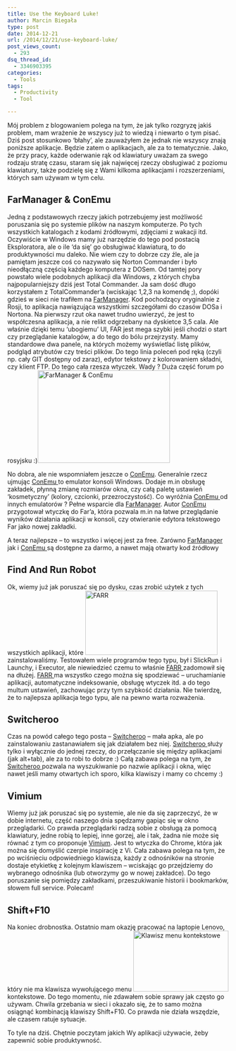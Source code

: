 ```yaml
---
title: Use the Keyboard Luke!
author: Marcin Biegała
type: post
date: 2014-12-21
url: /2014/12/21/use-keyboard-luke/
post_views_count:
  - 293
dsq_thread_id:
  - 3346903395
categories:
  - Tools
tags:
  - Productivity
  - Tool

---
```

Mój problem z blogowaniem polega na tym, że jak tylko rozgryzę jakiś problem, mam wrażenie że wszyscy już to wiedzą i niewarto o tym pisać. Dziś post stosunkowo &#8216;błahy&#8217;, ale zauważyłem że jednak nie wszyscy znają poniższe aplikacje.
Będzie zatem o aplikacjach, ale za to tematycznie. Jako, że przy pracy, każde oderwanie rąk od klawiatury uważam za swego rodzaju stratę czasu, staram się jak najwięcej rzeczy obsługiwać z poziomu klawiatury, także podzielę się z Wami kilkoma aplikacjami i rozszerzeniami, których sam używam w tym celu.
<!--more-->

## FarManager & ConEmu

Jedną z podstawowych rzeczy jakich potrzebujemy jest możliwość poruszania się po systemie plików na naszym komputerze. Po tych wszystkich katalogach z kodami źródłowymi, zdjęciami z wakacji itd. Oczywiście w Windows mamy już narzędzie do tego pod postacią Eksploratora, ale o ile &#8216;da się&#8217; go obsługiwać klawiaturą, to do produktywności mu daleko.
Nie wiem czy to dobrze czy źle, ale ja pamiętam jeszcze coś co nazywało się Norton Commander i było nieodłączną częścią każdego komputera z DOSem. Od tamtej pory powstało wiele podobnych aplikacji dla Windows, z których chyba najpopularniejszy dziś jest Total Commander. Ja sam dość długo korzystałem z TotalCommander&#8217;a (wciskając 1,2,3 na komendę ;), dopóki gdzieś w sieci nie trafiłem na [FarManager][1].
Kod pochodzący oryginalnie z Rosji, to aplikacja nawiązująca wszystkimi szczegółami do czasów DOSa i Nortona. Na pierwszy rzut oka nawet trudno uwierzyć, że jest to współczesna aplikacja, a nie relikt odgrzebany na dyskietce 3,5 cala.
Ale właśnie dzięki temu &#8216;ubogiemu&#8217; UI, FAR jest mega szybki jeśli chodzi o start czy przeglądanie katalogów, a do tego do bólu przejrzysty. Mamy standardowe dwa panele, na których możemy wyświetlać listę plików, podgląd atrybutów czy treści plików. Do tego linia poleceń pod ręką (czyli np. cały GIT dostępny od zaraz), edytor tekstowy z kolorowaniem składni, czy klient FTP.
Do tego cała rzesza wtyczek.
Wady ? Duża część forum po rosyjsku :)<a href="https://miedzy-nawiasami.pl/wp-content/uploads/2014/12/ConEmuAero.png" rel="lightbox[266]"><img class="alignright size-medium wp-image-283" src="https://miedzy-nawiasami.pl/wp-content/uploads/2014/12/ConEmuAero-300x210.png" alt="FarManager & ConEmu" width="300" height="210" srcset="https://miedzy-nawiasami.pl/wp-content/uploads/2014/12/ConEmuAero-300x210.png 300w, https://miedzy-nawiasami.pl/wp-content/uploads/2014/12/ConEmuAero.png 799w" sizes="(max-width: 300px) 100vw, 300px" /></a>

No dobra, ale nie wspomniałem jeszcze o [ConEmu][2]. Generalnie rzecz ujmując [ConEmu ][2]to emulator konsoli Windows. Dodaje m.in obsługę zakładek, płynną zmianę rozmiarów okna, czy całą paletę ustawień &#8216;kosmetyczny&#8217; (kolory, czcionki, przezroczystość).
Co wyróżnia [ConEmu ][2]od innych emulatorów ? Pełne wsparcie dla [FarManager][1]. Autor [ConEmu ][2]przygotował wtyczkę do Far&#8217;a, która pozwala m.in na łatwe przeglądanie wyników działania aplikacji w konsoli, czy otwieranie edytora tekstowego Far jako nowej zakładki.

A teraz najlepsze &#8211; to wszystko i więcej jest za free. Zarówno [FarManager ][1]jak i [ConEmu ][2]są dostępne za darmo, a nawet mają otwarty kod źródłowy

## Find And Run Robot

Ok, wiemy już jak poruszać się po dysku, czas zrobić użytek z tych wszystkich aplikacji, które <img class="alignright size-medium wp-image-285" src="https://miedzy-nawiasami.pl/wp-content/uploads/2014/12/farr_01-300x146.png" alt="FARR" width="300" height="146" srcset="https://miedzy-nawiasami.pl/wp-content/uploads/2014/12/farr_01-300x146.png 300w, https://miedzy-nawiasami.pl/wp-content/uploads/2014/12/farr_01.png 602w" sizes="(max-width: 300px) 100vw, 300px" />zainstalowaliśmy. Testowałem wiele programów tego typu, był i SlickRun i Launchy, i Executor, ale niewiedzieć czemu to właśnie [FARR ][3]zadomowił się na dłużej.
[FARR ][3]ma wszystko czego można się spodziewać &#8211; uruchamianie aplikacji, automatyczne indeksowanie, obsługę wtyczek itd. a do tego multum ustawień, zachowując przy tym szybkość działania.
Nie twierdzę, że to najlepsza aplikacja tego typu, ale na pewno warta rozważenia.

## Switcheroo

Czas na powód całego tego posta &#8211; [Switcheroo][4] &#8211; mała apka, ale po zainstalowaniu zastanawiałem się jak działałem bez niej. [Switcheroo ][4]służy tylko i wyłącznie do jednej rzeczy, do przełączanie się między aplikacjami (jak alt+tab), ale za to robi to dobrze :)
Całą zabawa polega na tym, że [Switcheroo ][4]pozwala na wyszukiwanie po nazwie aplikacji i okna, więc nawet jeśli mamy otwartych ich sporo, kilka klawiszy i mamy co chcemy :)

## Vimium

Wiemy już jak poruszać się po systemie, ale nie da się zaprzeczyć, że w dobie internetu, część naszego dnia spędzamy gapiąc się w okno przeglądarki. Co prawda przeglądarki radzą sobie z obsługą za pomocą klawiatury, jedne robią to lepiej, inne gorzej, ale i tak, żadna nie może się równać z tym co proponuje [Vimium][5]. Jest to wtyczka do Chrome, która jak można się domyślić czerpie inspirację z Vi. Cała zabawa polega na tym, że po wciśnieciu odpowiedniego klawisza, każdy z odnośników na stronie dostaje etykietkę z kolejnym klawiszem &#8211; wciskając go przejdziemy do wybranego odnośnika (lub otworzymy go w nowej zakładce). Do tego poruszanie się pomiędzy zakładkami, przeszukiwanie historii i bookmarków, słowem full service.
Polecam!

## Shift+F10

Na koniec drobnostka. Ostatnio mam okazję pracować na laptopie Lenovo, który nie ma klawisza wywołującego menu <img class="alignright  wp-image-287" src="https://miedzy-nawiasami.pl/wp-content/uploads/2014/12/sgzBP-300x192.jpg" alt="Klawisz menu kontekstowe" width="216" height="138" />kontekstowe. Do tego momentu, nie zdawałem sobie sprawy jak często go używam. Chwila grzebania w sieci i okazało się, że to samo można osiągnąć kombinacją klawiszy Shift+F10. Co prawda nie działa wszędzie, ale czasem ratuje sytuacje.

To tyle na dziś.
Chętnie poczytam jakich Wy aplikacji używacie, żeby zapewnić sobie produktywność.

 [1]: http://www.farmanager.com/
 [2]: https://code.google.com/p/conemu-maximus5/
 [3]: http://www.donationcoder.com/Software/Mouser/findrun/
 [4]: http://www.switcheroo.io/
 [5]: http://vimium.github.io/